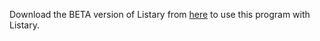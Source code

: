 Download the BETA version of Listary from [here](https://discussion.listary.com/t/listary-6-beta/4615) to use this program with Listary.
 


